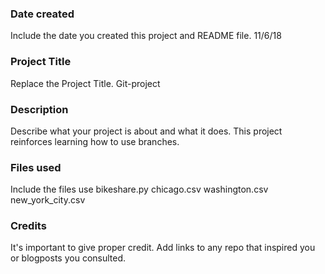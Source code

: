 ### Date created
Include the date you created this project and README file. 11/6/18

### Project Title
Replace the Project Title. Git-project 

### Description
Describe what your project is about and what it does. This project reinforces learning how to use branches.

### Files used
Include the files use
bikeshare.py
chicago.csv
washington.csv
new_york_city.csv


### Credits
It's important to give proper credit. Add links to any repo that inspired you or blogposts you consulted.

